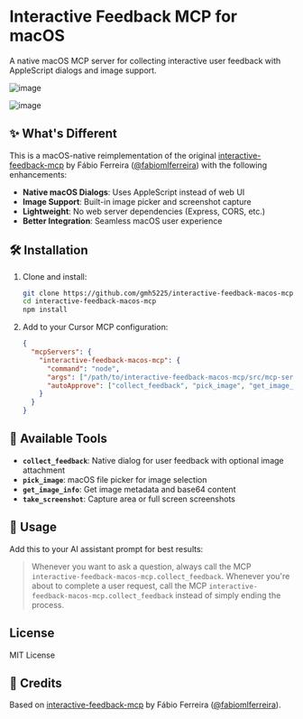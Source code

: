 # Interactive Feedback MCP for macOS

A native macOS MCP server for collecting interactive user feedback with AppleScript dialogs and image support.

![image](https://github.com/user-attachments/assets/5b42b61c-090c-4c4e-a1b7-00bff33e3ee7)

![image](https://github.com/user-attachments/assets/a0652fa6-5ddb-48c5-a3cb-067a95748110)




## ✨ What's Different

This is a macOS-native reimplementation of the original [interactive-feedback-mcp](https://github.com/noopstudios/interactive-feedback-mcp) by Fábio Ferreira ([@fabiomlferreira](https://x.com/fabiomlferreira)) with the following enhancements:

- **Native macOS Dialogs**: Uses AppleScript instead of web UI
- **Image Support**: Built-in image picker and screenshot capture
- **Lightweight**: No web server dependencies (Express, CORS, etc.)
- **Better Integration**: Seamless macOS user experience

## 🛠 Installation

1. Clone and install:
   ```bash
   git clone https://github.com/gmh5225/interactive-feedback-macos-mcp.git
   cd interactive-feedback-macos-mcp
   npm install
   ```

2. Add to your Cursor MCP configuration:
   ```json
   {
     "mcpServers": {
       "interactive-feedback-macos-mcp": {
         "command": "node",
         "args": ["/path/to/interactive-feedback-macos-mcp/src/mcp-server-macos.js"],
         "autoApprove": ["collect_feedback", "pick_image", "get_image_info", "take_screenshot"]
       }
     }
   }
   ```

## 🔧 Available Tools

- **`collect_feedback`**: Native dialog for user feedback with optional image attachment
- **`pick_image`**: macOS file picker for image selection
- **`get_image_info`**: Get image metadata and base64 content
- **`take_screenshot`**: Capture area or full screen screenshots

## 📝 Usage

Add this to your AI assistant prompt for best results:

> Whenever you want to ask a question, always call the MCP `interactive-feedback-macos-mcp.collect_feedback`.
> Whenever you're about to complete a user request, call the MCP `interactive-feedback-macos-mcp.collect_feedback` instead of simply ending the process.

##  License

MIT License

## 🙏 Credits

Based on [interactive-feedback-mcp](https://github.com/noopstudios/interactive-feedback-mcp) by Fábio Ferreira ([@fabiomlferreira](https://x.com/fabiomlferreira)).
